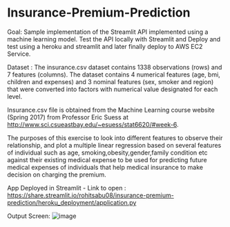 # Insurance-Premium-Prediction  

Goal:
Sample implementation of the Streamlit API implemented using a machine learning model.  Test the API locally with Streamlit and Deploy and test using a heroku and streamlit and later finally deploy to AWS EC2  Service.

Dataset :
The insurance.csv dataset contains 1338 observations (rows) and 7 features (columns). The dataset contains 4 numerical features (age, bmi, children and expenses) and 3 nominal features (sex, smoker and region) that were converted into factors with numerical value designated for each level.

Insurance.csv file is obtained from the Machine Learning course website (Spring 2017) from Professor Eric Suess at http://www.sci.csueastbay.edu/~esuess/stat6620/#week-6.

The purposes of this exercise to look into different features to observe their relationship, and plot a multiple linear regression based on several features of individual such as age, smoking,obesity,gender,family condition etc against their existing medical expense to be used for predicting future medical expenses of individuals that help medical insurance to make decision on charging the premium.

App Deployed in Streamlit -  Link to open : https://share.streamlit.io/rohitsabu08/insurance-premium-prediction/heroku_deployment/application.py

Output Screen: ![image](https://user-images.githubusercontent.com/85154874/139688279-67c41b4e-d359-4c27-8cec-b4cf7f9e3e5f.png)
